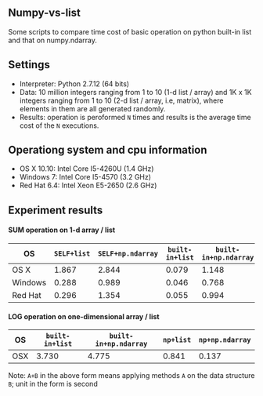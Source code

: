 ## Numpy-vs-list
Some scripts to compare time cost of basic operation on python built-in list and that on numpy.ndarray. 

## Settings
* Interpreter: Python 2.7.12 (64 bits)
* Data: 10 million integers ranging from 1 to 10 (1-d list / array) and 1K x 1K integers ranging from 1 to 10 (2-d list / array, i.e, matrix), where elements in them are all generated randomly. 
* Results: operation is peroformed `N` times and results is the average time cost of the `N` executions. 

## Operationg system and cpu information
* OS X 10.10: Intel Core I5-4260U (1.4 GHz)
* Windows 7: Intel Core I5-4570 (3.2 GHz) 
* Red Hat 6.4: Intel Xeon E5-2650 (2.6 GHz)

## Experiment results

#### SUM operation on 1-d array / list 
OS | `SELF+list` | `SELF+np.ndarray` | `built-in+list` | `built-in+np.ndarray` | `np+list` | `np+np.ndarray`
--- | --- | --- | --- | --- | --- | ---
OS X | 1.867 | 2.844 | 0.079 | 1.148 | 0.560 | **0.037**
Windows | 0.288 | 0.989 | 0.046 | 0.768 | 0.384 | **0.015**
Red Hat | 0.296 | 1.354 | 0.055 | 0.994 | 0.478 | **0.027**
#### LOG operation on one-dimensional array / list
OS | `built-in+list` | `built-in+np.ndarray` | `np+list` | `np+np.ndarray`
--- | --- | --- | --- | ---
OSX | 3.730 | 4.775 | 0.841 | 0.137

Note: `A+B` in the above form means applying methods `A` on the data structure `B`; unit in the form is second


